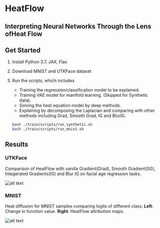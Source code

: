 # HeatFlow
## Interpreting Neural Networks Through the Lens ofHeat Flow

## Get Started

1. Install Python 3.7, JAX, Flax
2. Download MNIST and UTKFace dataset
3. Run the scripts, which includes 
    - Training the regression/classification model to be explained.
    - Training VAE model for manifold learning. (Skipped for Synthetic data).
    - Solving the heat equation model by deep methods.
    - Explaining by decomposing the Laplacian and comparing with other methods including Grad, Smooth Grad, IG and BlurIG.

    ```bash
    bash ./train/scripts/run_synthetic.sh
    bash ./train/scripts/run_mnist.sh
    ```


## Results

### UTKFace
Comparison of HeatFlow with vanilla Gradient(Grad), Smooth Gradient(SG), Integerated Gradients(IG) and Blur IG on facial age regression tasks.

![alt text](https://anonymous.4open.science/r/heat-explainer-FFD0/exp/face/face.png?raw=true)

### MNIST
Heat diffusion for MNIST samples comparing logits of different class. **Left**: Change in function value. **Right**: HeatFlow attribution maps.

![alt text](https://anonymous.4open.science/r/heat-explainer-FFD0/exp/mnist/mnist_compare.png?raw=true)